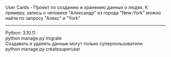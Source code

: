 User Cards - Проект по созданию и хранению данных о людях. К примеру, запись о человеке "Александр" из города "New-York" можно найти по запросу "Алекс" и "York"
<hr>
Python: 3.10.11
<br>
python manage.py migrate
<br>
Создавать и удалять данные могут только суперпользователи
<br>
python manage.py createsuperuser
